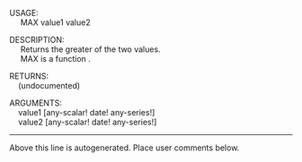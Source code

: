 USAGE:  
&nbsp;&nbsp;&nbsp;&nbsp;&nbsp;MAX&nbsp;value1&nbsp;value2&nbsp;  
  
DESCRIPTION:  
&nbsp;&nbsp;&nbsp;&nbsp;&nbsp;Returns&nbsp;the&nbsp;greater&nbsp;of&nbsp;the&nbsp;two&nbsp;values.  
&nbsp;&nbsp;&nbsp;&nbsp;&nbsp;MAX&nbsp;is&nbsp;a&nbsp;function&nbsp;.  
  
RETURNS:  
&nbsp;&nbsp;&nbsp;&nbsp;(undocumented)  
  
ARGUMENTS:  
&nbsp;&nbsp;&nbsp;&nbsp;value1&nbsp;[any-scalar!&nbsp;date!&nbsp;any-series!]  
&nbsp;&nbsp;&nbsp;&nbsp;value2&nbsp;[any-scalar!&nbsp;date!&nbsp;any-series!]  
___
Above this line is autogenerated. Place user comments below.